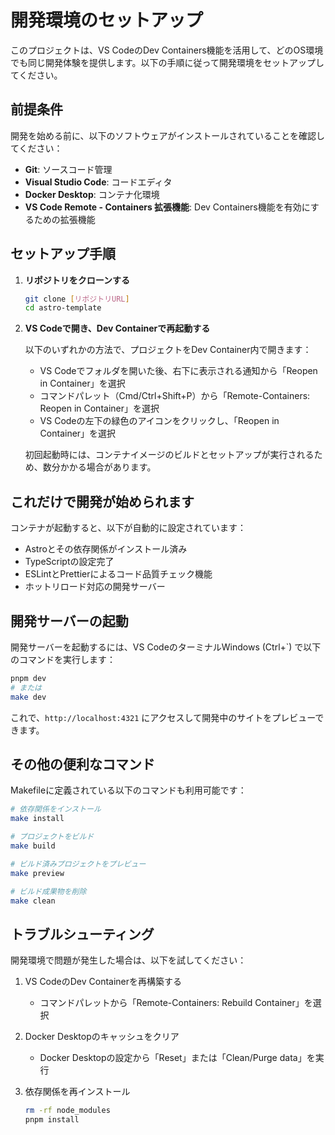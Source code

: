 # 開発環境のセットアップ

このプロジェクトは、VS CodeのDev Containers機能を活用して、どのOS環境でも同じ開発体験を提供します。以下の手順に従って開発環境をセットアップしてください。

## 前提条件

開発を始める前に、以下のソフトウェアがインストールされていることを確認してください：

- **Git**: ソースコード管理
- **Visual Studio Code**: コードエディタ
- **Docker Desktop**: コンテナ化環境
- **VS Code Remote - Containers 拡張機能**: Dev Containers機能を有効にするための拡張機能

## セットアップ手順

1. **リポジトリをクローンする**

   ```bash
   git clone [リポジトリURL]
   cd astro-template
   ```

2. **VS Codeで開き、Dev Containerで再起動する**

   以下のいずれかの方法で、プロジェクトをDev Container内で開きます：

   - VS Codeでフォルダを開いた後、右下に表示される通知から「Reopen in Container」を選択
   - コマンドパレット（Cmd/Ctrl+Shift+P）から「Remote-Containers: Reopen in Container」を選択
   - VS Codeの左下の緑色のアイコンをクリックし、「Reopen in Container」を選択

   初回起動時には、コンテナイメージのビルドとセットアップが実行されるため、数分かかる場合があります。

## これだけで開発が始められます

コンテナが起動すると、以下が自動的に設定されています：

- Astroとその依存関係がインストール済み
- TypeScriptの設定完了
- ESLintとPrettierによるコード品質チェック機能
- ホットリロード対応の開発サーバー

## 開発サーバーの起動

開発サーバーを起動するには、VS CodeのターミナルWindows (Ctrl+`) で以下のコマンドを実行します：

```bash
pnpm dev
# または
make dev
```

これで、`http://localhost:4321` にアクセスして開発中のサイトをプレビューできます。

## その他の便利なコマンド

Makefileに定義されている以下のコマンドも利用可能です：

```bash
# 依存関係をインストール
make install

# プロジェクトをビルド
make build

# ビルド済みプロジェクトをプレビュー
make preview

# ビルド成果物を削除
make clean
```

## トラブルシューティング

開発環境で問題が発生した場合は、以下を試してください：

1. VS CodeのDev Containerを再構築する
   - コマンドパレットから「Remote-Containers: Rebuild Container」を選択

2. Docker Desktopのキャッシュをクリア
   - Docker Desktopの設定から「Reset」または「Clean/Purge data」を実行

3. 依存関係を再インストール

   ```bash
   rm -rf node_modules
   pnpm install
   ```
